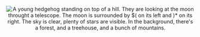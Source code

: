 <p style="text-align:center" align="center">
<img src="https://cdn.githubraw.com/scrabsha/expendable/push-uoyyryzqpvsw/assets/top_image.png"
     style="text-align:center"
     alt="A young hedgehog standing on top of a hill. They are looking at the moon throught a telescope. The moon is surrounded by $( on its left and )* on its right. The sky is clear, plenty of stars are visible. In the background, there's a forest, and a treehouse, and a bunch of mountains." />
</p>
